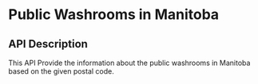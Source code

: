# Public Washrooms in Manitoba

## API Description 
  This API Provide the information about the public washrooms in Manitoba based on the given postal code.
